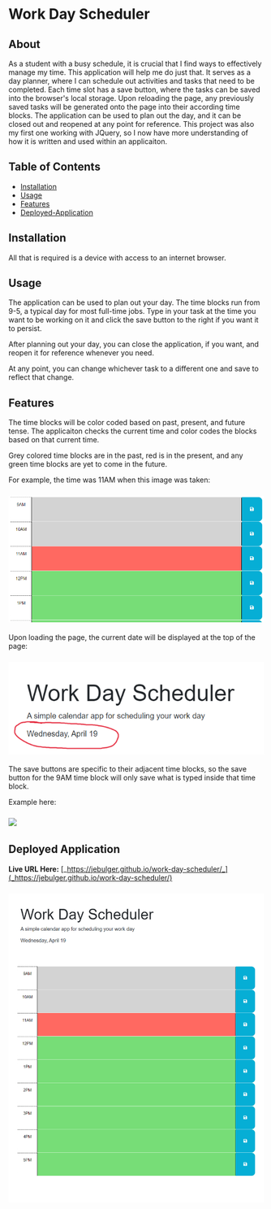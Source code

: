 # Work Day Scheduler

## About
As a student with a busy schedule, it is crucial that I find ways to effectively manage my time. This application will help me do just that. It serves as a day planner, where I can schedule out activities and tasks that need to be completed. Each time slot has a save button, where the tasks can be saved into the browser's local storage. Upon reloading the page, any previously saved tasks will be generated onto the page into their according time blocks. The application can be used to plan out the day, and it can be closed out and reopened at any point for reference. This project was also my first one working with JQuery, so I now have more understanding of how it is written and used within an applicaiton.
## Table of Contents
- [Installation](#installation)
- [Usage](#usage)
- [Features](#features)
- [Deployed-Application](#deployed-application)

## Installation
All that is required is a device with access to an internet browser.
## Usage
The application can be used to plan out your day. The time blocks run from 9-5, a typical day for most full-time jobs. Type in your task at the time you want to be working on it and click the save button to the right if you want it to persist.

After planning out your day, you can close the application, if you want, and reopen it for reference whenever you need.

At any point, you can change whichever task to a different one and save to reflect that change.

## Features
The time blocks will be color coded based on past, present, and future tense. The applicaiton checks the current time and color codes the blocks based on that current time. 

Grey colored time blocks are in the past, red is in the present, and any green time blocks are yet to come in the future.

For example, the time was 11AM when this image was taken: 
### ![](./assets/images/05-hw-color-feature.png)

Upon loading the page, the current date will be displayed at the top of the page:
### ![](./assets/images/05-hw-time-feature.png)

The save buttons are specific to their adjacent time blocks, so the save button for the 9AM time block will only save what is typed inside that time block.

Example here:
### <img src="https://user-images.githubusercontent.com/127152910/233137178-e1b106c3-9b8f-4a47-a87a-30fa9ae165e6.gif" width="100"/>


## Deployed Application
**Live URL Here:** [_https://jebulger.github.io/work-day-scheduler/_](_https://jebulger.github.io/work-day-scheduler/)

### ![](./assets/images/05-hw-2-full-size.png)
